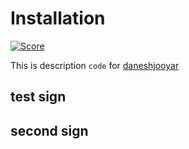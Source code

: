 # Installation

[![Score](https://scrutinizer-ci.com/g/moodilearn/landing-page/badges/quality-score.png?b=master)](https://scrutinizer-ci.com/g/moodilearn/landing-page/?branch=master)

This is description `code` for [daneshjooyar](https://www.daneshjooyar.com) 

## test sign

## second sign